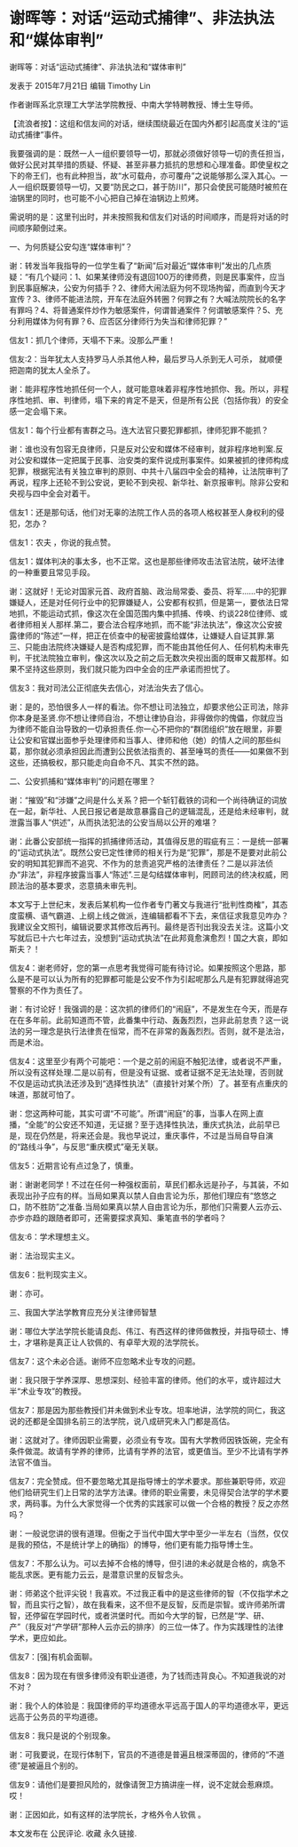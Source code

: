 # 谢晖等：对话“运动式捕律”、非法执法和“媒体审判”

谢晖等：对话“运动式捕律”、非法执法和“媒体审判”

发表于 2015年7月21日 编辑 Timothy Lin

  作者谢晖系北京理工大学法学院教授、中南大学特聘教授、博士生导师。

【流浪者按】：这组和信友间的对话，继续围绕最近在国内外都引起高度关注的“运动式捕律”事件。

我要强调的是：既然一人一组织要领导一切，那就必须做好领导一切的责任担当，做好公民对其举措的质疑、怀疑、甚至非暴力抵抗的思想和心理准备。即使皇权之下的帝王们，也有此种担当，故“水可载舟，亦可覆舟”之说能够那么深入其心。一人一组织既要领导一切，又要“防民之口，甚于防川”，那只会使民可能随时被煎在油锅里的同时，也可能不小心把自己掉在油锅边上煎烤。

需说明的是：这里刊出时，并未按照我和信友们对话的时间顺序，而是将对话的时间顺序颠倒过来。

一、为何质疑公安勾连“媒体审判”？

谢：转发当年我指导的一位学生看了“新闻”后对最近“媒体审判”发出的几点质疑：“有几个疑问：1、如果某律师没有退回100万的律师费，则是民事案件，应当到民事庭解决，公安为何插手？2、律师大闹法庭为何不现场拘留，而直到今天才宣传？3、律师不能进法院，开车在法庭外转圈？何罪之有？大喊法院院长的名字有罪吗？4、将普通案件炒作为敏感案件，何谓普通案件？何谓敏感案件？5、充分利用媒体为何有罪？6、应否区分律师行为失当和律师犯罪？”

信友1：抓几个律师，天塌不下来。没那么严重！

信友:2：当年犹太人支持罗马人杀其他人种，最后罗马人杀到无人可杀， 就顺便把迦南的犹太人全杀了。

谢：能非程序性地抓任何一个人，就可能意味着非程序性地抓你、我。所以，非程序性地抓、审、判律师，塌下来的肯定不是天，但是所有公民（包括你我）的安全感一定会塌下来。

信友1：每个行业都有害群之马。连大法官只要犯罪都抓，律师犯罪不能抓？

谢：谁也没有包容无良律师，只是反对公安和媒体不经审判，就非程序地判案.反对公安和媒体一定把属于民事、治安类的案件说成刑事案件。如果被抓的律师构成犯罪，根据宪法有关独立审判的原则、中共十八届四中全会的精神，让法院审判了再说，程序上还轮不到公安说，更轮不到央视、新华社、新京报审判。除非公安和央视与四中全会对着干。

信友1：还是那句话，他们对无辜的法院工作人员的各项人格权甚至人身权利的侵犯，怎办？

信友1：农夫 ，你说的我点赞。

信友1：媒体判决的事太多，也不正常。这也是那些律师攻击法官法院，破坏法律的一种重要且常见手段。

谢：这就好！无论对国家元首、政府首脑、政治局常委、委员、将军……中的犯罪嫌疑人，还是对任何行业中的犯罪嫌疑人，公安都有权抓，但是第一，要依法日常地抓，不能运动式抓，像这次在全国范围内集中抓捕、传唤、约谈228位律师、或者律师相关人那样.第二，要合法合程序地抓，而不能“非法执法”，像这次公安披露律师的“陈述”一样，把正在侦查中的秘密披露给媒体，让嫌疑人自证其罪.第三、只能由法院终决嫌疑人是否构成犯罪，而不能由其他任何人、任何机构未审先判，干扰法院独立审判，像这次以及之前之后无数次央视出面的既审又裁那样。如果不坚持这些原则，我们就只能为四中全会的庄严承诺而担忧了。

信友3：我对司法公正彻底失去信心，对法治失去了信心。

谢：是的，恐怕很多人一样的看法。你不想让司法独立，却要求他公正司法，除非你本身是圣贤.你不想让律师自治，不想让律协自治，非得做你的傀儡，你就应当为律师不能自治导致的一切承担责任.你一心不把你的“群团组织”放在眼里，非要让公安和官媒出面参乎处理律师和当事人、律师和他（她）的情人之间的那些纠葛，那你就必须承担因此而遭到公民依法指责的、甚至唾骂的责任——如果做不到这些，还搞极权，那只能走向自命不凡、其实不然的路。

二、公安抓捕和“媒体审判”的问题在哪里？

谢：“摧毁”和“涉嫌”之间是什么关系？把一个斩钉截铁的词和一个尚待确证的词放在一起，新华社、人民日报记者是故意暴露自己的逻辑混乱，还是给未经审判，就泄露当事人“供述”，从而执法犯法的公安当局以公开的难堪？

谢：此番公安部统一指挥的抓捕律师活动，其值得反思的瑕疵有三：一是统一部署的“运动式执法”。既然公安已定性律师的相关行为是“犯罪”，那是不是要对此前公安的明知其犯罪而不追究、不作为的怠责追究严格的法律责任？二是以非法侦办“非法”，非程序披露当事人“陈述”.三是勾结媒体审判，罔顾司法的终决权威，罔顾法治的基本要求，恣意搞未审先判。

本文写于上世纪末，发表后某机构一位作者专门著文与我进行“批判性商榷”，其态度蛮横、语气霸道、上纲上线之做派，连编辑都看不下去，来信征求我意见咋办？我建议全文照刊，编辑说要求其修改后再刊。最终是否刊出我没去关注。这篇小文写就后已十六七年过去，没想到“运动式执法”在此邦竟愈演愈烈！国之大哀，即如斯夫？！

信友4：谢老师好，您的第一点思考我觉得可能有待讨论。如果按照这个思路，那么是不是可以认为所有的犯罪都可能是公安不作为引起呢那么凡是有犯罪就得追究警察的不作为责任了。

谢：有讨论好！我强调的是：这次抓的律师们的“闹庭”，不是发生在今天，而是存在在多年前。此前知道而不管，此番集中行动、轰轰烈烈，岂非此前怠责？这一说法的另一理念是执行法律贵在恒常，而不在非常的轰轰烈烈。否则，就不是法治，而是术治。

信友4：这里至少有两个可能吧：一个是之前的闹庭不触犯法律，或者说不严重，所以没有这样处理.二是以前有，但是没有证据、或者证据不足无法处理，否则就不仅是运动式执法还涉及到“选择性执法”（直接针对某个所）了。甚至有点重庆的味道，那就可怕了。

谢：您这两种可能，其实可谓“不可能”。所谓“闹庭”的事，当事人在网上直播，“全能”的公安还不知道，无证据？至于选择性执法，重庆式执法，此前早已是，现在仍然是，将来还会是。我也早说过，重庆事件，不过是当局自导自演的“路线斗争”，与反思“重庆模式”毫无关联。

信友5：近期言论有点过急了，慎重。

谢：谢谢老同学！不过在任何一种强权面前，草民们都永远是孙子，与其装，不如表现出孙子应有的样。当局如果真以禁人自由言论为乐，那他们理应有“悠悠之口，防不胜防”之准备.当局如果真以禁人自由言论为乐，那他们只需要人云亦云、亦步亦趋的跟随者即可，还需要探求真知、秉笔直书的学者吗？

信友:6：学术理想主义。

谢：法治现实主义。

信友6：批判现实主义。

谢：亦可。

三、我国大学法学教育应充分关注律师智慧

谢：哪位大学法学院长能请良彪、伟江、有西这样的律师做教授，并指导硕士、博士，才堪称是真正让人钦佩的、有卓荦大观的法学院长。

信友7：这个未必合适。谢师不应忽略术业专攻的问题。

谢：我只限于学养深厚、思想深刻、经验丰富的律师。他们的水平，或许超过大半“术业专攻”的教授。

信友7：那是因为那些教授们并未做到术业专攻。坦率地讲，法学院的同仁，我这说的还都是全国排名前三的法学院，说八成研究未入门都是高估。

谢：这就对了。律师因职业需要，必须业有专攻。国有大学教师因铁饭碗，完全有条件做混。故请有学养的律师，比请有学养的法官，或更值当。至少不比请有学养法官不值当。

信友7：完全赞成。但不要忽略尤其是指导博士的学术要求。那些兼职导师，欢迎他们给研究生们上日常的法学方法课。律师的职业需要，未见得契合法学的学术要求，两码事。为什么大家觉得一个优秀的实践家可以做一个合格的教授？反之亦然吗？

谢：一般说您讲的很有道理。但衡之于当代中国大学中至少一半左右（当然，仅仅是我的预估，不是统计学上的确指）的博导，他们更有能力指导博士生。

信友7：不那么认为。可以去掉不合格的博导，但引进的未必就是合格的，病急不能乱求医。更有能力云云，是潜意识里的反智念头。

谢：师弟这个批评尖锐！我喜欢。不过我正看中的是这些律师的智（不仅指学术之智，而且实行之智），故在我看来，这不但不是反智，反而是崇智。或许师弟所谓智，还停留在学园时代，或者洪堡时代。而如今大学的智，已然是“学、研、产”（我反对“产学研”那种人云亦云的排序）的三位一体了。作为实践理性的法律学术，更应如此。

信友7：[强]有机会面聊。

信友8：因为现在有很多律师没有职业道德，为了钱而违背良心。不知道我说的对不对？

谢：我个人的体验是：我国律师的平均道德水平远高于国人的平均道德水平，更远远高于公务员的平均道德。

信友8：我只是说的个别现象。

谢：可我要说，在现行体制下，官员的不道德是普遍且根深蒂固的，律师的“不道德”是被逼且个别的。

信友9：请他们是要担风险的，就像请贺卫方搞讲座一样，说不定就会惹麻烦。哎！

谢：正因如此，如有这样的法学院长，才格外令人钦佩 。

本文发布在 公民评论. 收藏 永久链接.